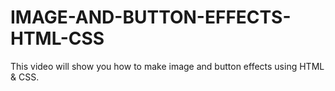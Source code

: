 # IMAGE-AND-BUTTON-EFFECTS-HTML-CSS
This video will show you how to make image and button effects using HTML &amp; CSS. 
